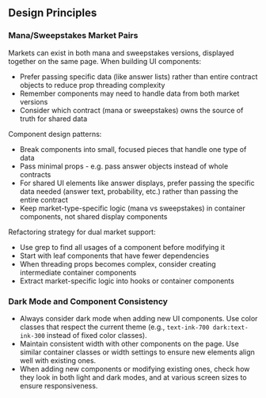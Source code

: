 ## Design Principles

### Mana/Sweepstakes Market Pairs

Markets can exist in both mana and sweepstakes versions, displayed together on the same page. When building UI components:
- Prefer passing specific data (like answer lists) rather than entire contract objects to reduce prop threading complexity
- Remember components may need to handle data from both market versions
- Consider which contract (mana or sweepstakes) owns the source of truth for shared data

Component design patterns:
- Break components into small, focused pieces that handle one type of data
- Pass minimal props - e.g. pass answer objects instead of whole contracts
- For shared UI elements like answer displays, prefer passing the specific data needed (answer text, probability, etc.) rather than passing the entire contract
- Keep market-type-specific logic (mana vs sweepstakes) in container components, not shared display components

Refactoring strategy for dual market support:
- Use grep to find all usages of a component before modifying it
- Start with leaf components that have fewer dependencies
- When threading props becomes complex, consider creating intermediate container components
- Extract market-specific logic into hooks or container components

### Dark Mode and Component Consistency

- Always consider dark mode when adding new UI components. Use color classes that respect the current theme (e.g., `text-ink-700 dark:text-ink-300` instead of fixed color classes).
- Maintain consistent width with other components on the page. Use similar container classes or width settings to ensure new elements align well with existing ones.
- When adding new components or modifying existing ones, check how they look in both light and dark modes, and at various screen sizes to ensure responsiveness.
